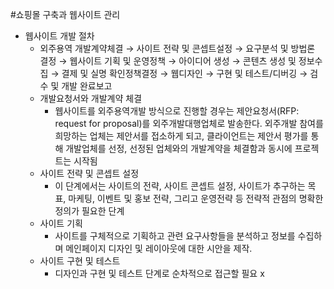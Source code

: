 #쇼핑몰 구축과 웹사이트 관리  
- 웹사이트 개발 절차  
  - 외주용역 개발계약체결 → 사이트 전략 및 콘셉트설정 → 요구분석 및 방법론 결정 → 웹사이트 기획 및 운영정책 → 아이디어 생성 → 콘텐츠 생성 및 정보수집 → 결제 및 실명 확인정책결정 → 웹디자인 → 구현 및 테스트/디버깅 → 검수 및 개발 완료보고  
  - 개발요청서와 개발계약 체결  
    - 웹사이트를 외주용역개발 방식으로 진행할 경우는 제안요청서(RFP: request for proposal)를 외주개발대행업체로 발송한다. 외주개발 참여를 희망하는 업체는 제안서를 접소하게 되고, 클라이언트는 제안서 평가를 통해 개발업체를 선정, 선정된 업체와의 개발계약을 체결함과 동시에 프로젝트는 시작됨  
  - 사이트 전략 및 콘셉트 설정  
    - 이 단계에서는 사이트의 전략, 사이트 콘셉트 설정, 사이트가 추구하는 목표, 마케팅, 이벤트 및 홍보 전략, 그리고 운영전략 등 전략적 관점의 명확한 정의가 필요한 단계  
  - 사이트 기획  
    - 사이트를 구체적으로 기획하고 관련 요구사항들을 분석하고 정보를 수집하며 메인페이지 디자인 및 레이아웃에 대한 시안을 제작.  
  - 사이트 구현 및 테스트  
    - 디자인과 구현 및 테스트 단계로 순차적으로 접근할 필요 x  
